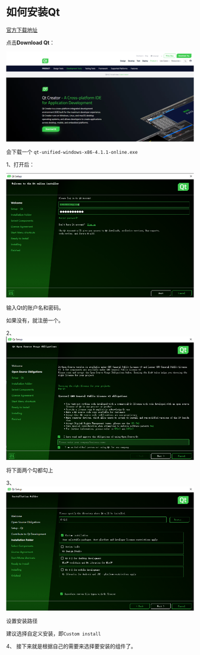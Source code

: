 # 如何安装Qt

[官方下载地址][官方下载地址]

[官方下载地址]:https://www.qt.io/product/development-tools

点击**Download Qt**：

![](./asset/QtDownload.png)

会下载一个
`qt-unified-windows-x86-4.1.1-online.exe`

1、打开后：

![](./asset/QtDownload01.png)

输入Qt的账户名和密码。

如果没有，就注册一个。

2、
![](./asset/QtDownload02.png)

将下面两个勾都勾上

3、
![](./asset/QtDownload03.png)

设置安装路径

建议选择自定义安装，即`Custom install`

4、
接下来就是根据自己的需要来选择要安装的组件了。
